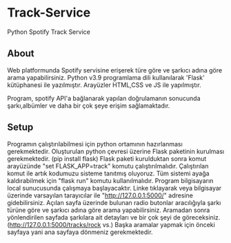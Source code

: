 # Track-Service
 Python Spotify Track Service

## About 
Web platformunda Spotify servisine erişerek türe göre ve şarkıcı adına göre arama yapabilirsiniz.
Python v3.9 programlama dili kullanılarak 'Flask' kütüphanesi ile yazılmıştır. 
Arayüzler HTML,CSS ve JS ile yapılmıştır.

Program, spotify API'a bağlanarak yapılan doğrulamanın sonucunda şarkı,albümler ve daha bir çok şeye erişim sağlamaktadır. 

## Setup
Programın çalıştırılabilmesi için python ortamının hazırlanması gerekmektedir.
Oluşturulan python çevresi üzerine Flask paketinin kurulması gerekmektedir. (pip install flask)
Flask paketi kurulduktan sonra komut arayüzünde "set FLASK_APP=track" komutu çalıştırılmalıdır.
Çalıştırılan komut ile artık kodumuzu sisteme tanıtmış oluyoruz.
Tüm sistemi ayağa kaldırabilmek için  "flask run" komutu kullanılmalıdır.
Program bilgisayarın local sunucusunda çalışmaya başlayacaktır. 
Linke tıklayarak veya bilgisayar üzerinde varsayılan tarayıcılar ile "http://127.0.0.1:5000/" adresine gidebilirsiniz.
Açılan sayfa üzerinde bulunan radio butonlar aracılığıyla şarkı türüne göre ve şarkıcı adına göre arama yapabilirsiniz.
Aramadan sonra yönlendirilen sayfada şarkılara ait detayları ve bir çok şeyi de göreceksiniz. (http://127.0.0.1:5000/tracks/rock vs.)
Başka aramalar yapmak için önceki sayfaya yani ana sayfaya dönmeniz gerekmektedir.



